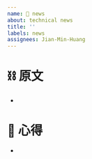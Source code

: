```yaml
---
name: 🦄 news
about: technical news
title: ''
labels: news
assignees: Jian-Min-Huang
---
```


# ⛓ 原文
*

# 📜 心得
*
